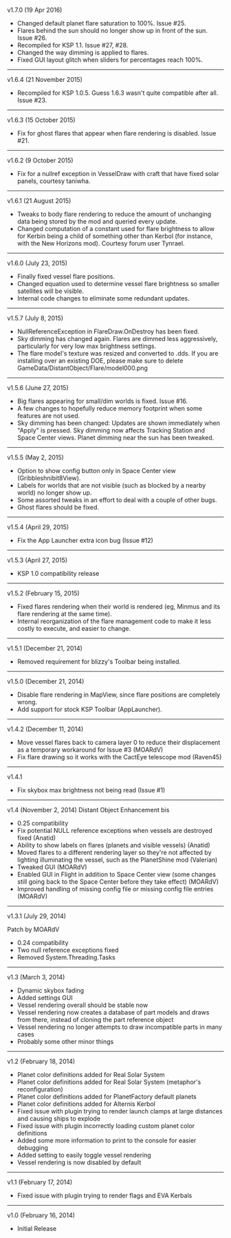 v1.7.0 (19 Apr 2016)
- Changed default planet flare saturation to 100%.  Issue #25.
- Flares behind the sun should no longer show up in front of the sun.  Issue #26.
- Recompiled for KSP 1.1.  Issue #27, #28.
- Changed the way dimming is applied to flares.
- Fixed GUI layout glitch when sliders for percentages reach 100%.

---

v1.6.4 (21 November 2015)
- Recompiled for KSP 1.0.5.  Guess 1.6.3 wasn't quite compatible after all.  Issue #23.

---

v1.6.3 (15 October 2015)
- Fix for ghost flares that appear when flare rendering is disabled.  Issue #21.

---

v1.6.2 (9 October 2015)
- Fix for a nullref exception in VesselDraw with craft that have fixed solar panels, courtesy taniwha.

---

v1.6.1 (21 August 2015)
- Tweaks to body flare rendering to reduce the amount of unchanging data being stored by the mod and queried every update.
- Changed computation of a constant used for flare brightness to allow for Kerbin being a child of something other than Kerbol (for instance, with the New Horizons mod).  Courtesy forum user Tynrael.

---

v1.6.0 (July 23, 2015)
- Finally fixed vessel flare positions.
- Changed equation used to determine vessel flare brightness so smaller satellites will be visible.
- Internal code changes to eliminate some redundant updates.

---

v1.5.7 (July 8, 2015)
- NullReferenceException in FlareDraw.OnDestroy has been fixed.
- Sky dimming has changed again.  Flares are dimmed less aggressively, particularly for very low max brightness settings.
- The flare model's texture was resized and converted to .dds.  If you are installing over an existing DOE, please make sure to delete GameData/DistantObject/Flare/model000.png

---

v1.5.6 (June 27, 2015)
- Big flares appearing for small/dim worlds is fixed.  Issue #16.
- A few changes to hopefully reduce memory footprint when some features are not used.
- Sky dimming has been changed: Updates are shown immediately when "Apply" is pressed. Sky dimming now affects Tracking Station and Space Center views.  Planet dimming near the sun has been tweaked.

---

v1.5.5 (May 2, 2015)
- Option to show config button only in Space Center view (Gribbleshnibit8View).
- Labels for worlds that are not visible (such as blocked by a nearby world) no longer show up.
- Some assorted tweaks in an effort to deal with a couple of other bugs.
- Ghost flares should be fixed.

---

v1.5.4 (April 29, 2015)
- Fix the App Launcher extra icon bug (Issue #12)

---

v1.5.3 (April 27, 2015)
- KSP 1.0 compatibility release

---

v1.5.2 (February 15, 2015)
- Fixed flares rendering when their world is rendered (eg, Minmus and its flare rendering at the same time).
- Internal reorganization of the flare management code to make it less costly to execute, and easier to change.

---

v1.5.1 (December 21, 2014)
- Removed requirement for blizzy's Toolbar being installed.

---

v1.5.0 (December 21, 2014)
- Disable flare rendering in MapView, since flare positions are completely wrong.
- Add support for stock KSP Toolbar (AppLauncher).

---

v1.4.2 (December 11, 2014)
- Move vessel flares back to camera layer 0 to reduce their displacement as a temporary workaround for Issue #3 (MOARdV)
- Fix flare drawing so it works with the CactEye telescope mod (Raven45)

---

v1.4.1
- Fix skybox max brightness not being read (Issue #1)

----

v1.4 (November 2, 2014) Distant Object Enhancement bis

- 0.25 compatibility
- Fix potential NULL reference exceptions when vessels are destroyed fixed (Anatid)
- Ability to show labels on flares (planets and visible vessels) (Anatid)
- Moved flares to a different rendering layer so they're not affected by lighting illuminating the vessel, such as the PlanetShine mod (Valerian)
- Tweaked GUI (MOARdV)
- Enabled GUI in Flight in addition to Space Center view (some changes still going back to the Space Center before they take effect) (MOARdV)
- Improved handling of missing config file or missing config file entries (MOARdV)


----

v1.3.1 (July 29, 2014)

Patch by MOARdV

- 0.24 compatibility
- Two null reference exceptions fixed
- Removed System.Threading.Tasks

----

v1.3 (March 3, 2014)

- Dynamic skybox fading
- Added settings GUI
- Vessel rendering overall should be stable now
- Vessel rendering now creates a database of part models and draws from there, instead of cloning the part reference object
- Vessel rendering no longer attempts to draw incompatible parts in many cases
- Probably some other minor things

----

v1.2 (February 18, 2014)

- Planet color definitions added for Real Solar System
- Planet color definitions added for Real Solar System (metaphor's reconfiguration)
- Planet color definitions added for PlanetFactory default planets
- Planet color definitions added for Alternis Kerbol
- Fixed issue with plugin trying to render launch clamps at large distances and causing ships to explode
- Fixed issue with plugin incorrectly loading custom planet color definitions
- Added some more information to print to the console for easier debugging
- Added setting to easily toggle vessel rendering
- Vessel rendering is now disabled by default

----

v1.1 (February 17, 2014)

- Fixed issue with plugin trying to render flags and EVA Kerbals

----

v1.0 (February 16, 2014)

- Initial Release
